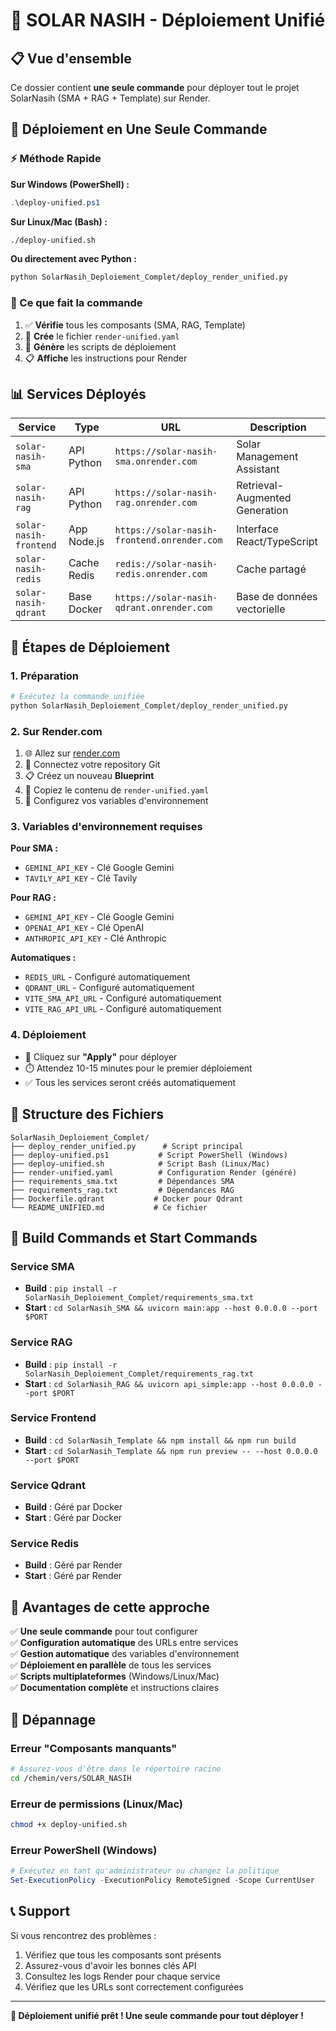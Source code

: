 # 🚀 SOLAR NASIH - Déploiement Unifié

## 📋 Vue d'ensemble

Ce dossier contient **une seule commande** pour déployer tout le projet SolarNasih (SMA + RAG + Template) sur Render.

## 🎯 Déploiement en Une Seule Commande

### ⚡ Méthode Rapide

**Sur Windows (PowerShell) :**
```powershell
.\deploy-unified.ps1
```

**Sur Linux/Mac (Bash) :**
```bash
./deploy-unified.sh
```

**Ou directement avec Python :**
```bash
python SolarNasih_Deploiement_Complet/deploy_render_unified.py
```

### 🔧 Ce que fait la commande

1. ✅ **Vérifie** tous les composants (SMA, RAG, Template)
2. 📝 **Crée** le fichier `render-unified.yaml`
3. 🎯 **Génère** les scripts de déploiement
4. 📋 **Affiche** les instructions pour Render

## 📊 Services Déployés

| Service | Type | URL | Description |
|---------|------|-----|-------------|
| `solar-nasih-sma` | API Python | `https://solar-nasih-sma.onrender.com` | Solar Management Assistant |
| `solar-nasih-rag` | API Python | `https://solar-nasih-rag.onrender.com` | Retrieval-Augmented Generation |
| `solar-nasih-frontend` | App Node.js | `https://solar-nasih-frontend.onrender.com` | Interface React/TypeScript |
| `solar-nasih-redis` | Cache Redis | `redis://solar-nasih-redis.onrender.com` | Cache partagé |
| `solar-nasih-qdrant` | Base Docker | `https://solar-nasih-qdrant.onrender.com` | Base de données vectorielle |

## 🚀 Étapes de Déploiement

### 1. Préparation
```bash
# Exécutez la commande unifiée
python SolarNasih_Deploiement_Complet/deploy_render_unified.py
```

### 2. Sur Render.com
1. 🌐 Allez sur [render.com](https://render.com)
2. 🔗 Connectez votre repository Git
3. 📋 Créez un nouveau **Blueprint**
4. 📄 Copiez le contenu de `render-unified.yaml`
5. 🔑 Configurez vos variables d'environnement

### 3. Variables d'environnement requises

**Pour SMA :**
- `GEMINI_API_KEY` - Clé Google Gemini
- `TAVILY_API_KEY` - Clé Tavily

**Pour RAG :**
- `GEMINI_API_KEY` - Clé Google Gemini
- `OPENAI_API_KEY` - Clé OpenAI
- `ANTHROPIC_API_KEY` - Clé Anthropic

**Automatiques :**
- `REDIS_URL` - Configuré automatiquement
- `QDRANT_URL` - Configuré automatiquement
- `VITE_SMA_API_URL` - Configuré automatiquement
- `VITE_RAG_API_URL` - Configuré automatiquement

### 4. Déploiement
- 🚀 Cliquez sur **"Apply"** pour déployer
- ⏱️ Attendez 10-15 minutes pour le premier déploiement
- ✅ Tous les services seront créés automatiquement

## 📁 Structure des Fichiers

```
SolarNasih_Deploiement_Complet/
├── deploy_render_unified.py      # Script principal
├── deploy-unified.ps1           # Script PowerShell (Windows)
├── deploy-unified.sh            # Script Bash (Linux/Mac)
├── render-unified.yaml          # Configuration Render (généré)
├── requirements_sma.txt         # Dépendances SMA
├── requirements_rag.txt         # Dépendances RAG
├── Dockerfile.qdrant           # Docker pour Qdrant
└── README_UNIFIED.md           # Ce fichier
```

## 🔧 Build Commands et Start Commands

### Service SMA
- **Build** : `pip install -r SolarNasih_Deploiement_Complet/requirements_sma.txt`
- **Start** : `cd SolarNasih_SMA && uvicorn main:app --host 0.0.0.0 --port $PORT`

### Service RAG
- **Build** : `pip install -r SolarNasih_Deploiement_Complet/requirements_rag.txt`
- **Start** : `cd SolarNasih_RAG && uvicorn api_simple:app --host 0.0.0.0 --port $PORT`

### Service Frontend
- **Build** : `cd SolarNasih_Template && npm install && npm run build`
- **Start** : `cd SolarNasih_Template && npm run preview -- --host 0.0.0.0 --port $PORT`

### Service Qdrant
- **Build** : Géré par Docker
- **Start** : Géré par Docker

### Service Redis
- **Build** : Géré par Render
- **Start** : Géré par Render

## 🎯 Avantages de cette approche

✅ **Une seule commande** pour tout configurer  
✅ **Configuration automatique** des URLs entre services  
✅ **Gestion automatique** des variables d'environnement  
✅ **Déploiement en parallèle** de tous les services  
✅ **Scripts multiplateformes** (Windows/Linux/Mac)  
✅ **Documentation complète** et instructions claires  

## 🚨 Dépannage

### Erreur "Composants manquants"
```bash
# Assurez-vous d'être dans le répertoire racine
cd /chemin/vers/SOLAR_NASIH
```

### Erreur de permissions (Linux/Mac)
```bash
chmod +x deploy-unified.sh
```

### Erreur PowerShell (Windows)
```powershell
# Exécutez en tant qu'administrateur ou changez la politique
Set-ExecutionPolicy -ExecutionPolicy RemoteSigned -Scope CurrentUser
```

## 📞 Support

Si vous rencontrez des problèmes :
1. Vérifiez que tous les composants sont présents
2. Assurez-vous d'avoir les bonnes clés API
3. Consultez les logs Render pour chaque service
4. Vérifiez que les URLs sont correctement configurées

---

**🎉 Déploiement unifié prêt ! Une seule commande pour tout déployer !**
